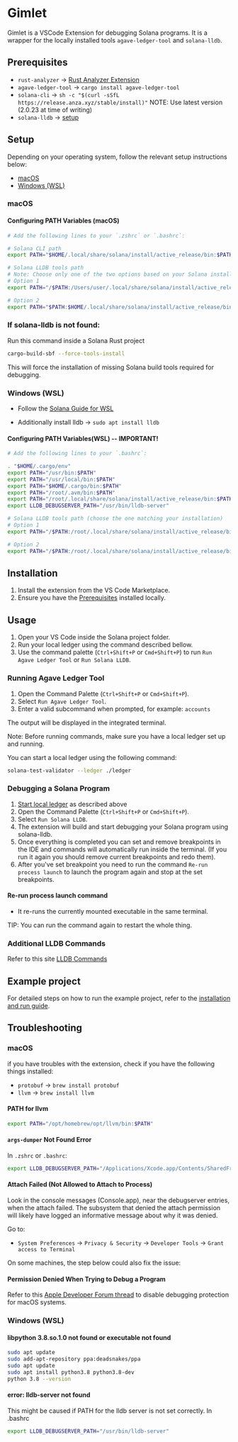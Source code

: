 # Gimlet

Gimlet is a VSCode Extension for debugging Solana programs. It is a wrapper for the locally installed tools `agave-ledger-tool` and `solana-lldb`.

## Prerequisites

- `rust-analyzer` -> [Rust Analyzer Extension](https://marketplace.visualstudio.com/items?itemName=rust-lang.rust-analyzer)
- `agave-ledger-tool` -> `cargo install agave-ledger-tool`
- `solana-cli` -> `sh -c "$(curl -sSfL https://release.anza.xyz/stable/install)"` NOTE: Use latest version (2.0.23 at time of writing)
- `solana-lldb` -> [setup](#if-solana-lldb-is-not-found)

## Setup

Depending on your operating system, follow the relevant setup instructions below:

- [macOS](#macos)
- [Windows (WSL)](#windows-wsl)

### macOS

#### Configuring PATH Variables (macOS)

```sh
# Add the following lines to your `.zshrc` or `.bashrc`:

# Solana CLI path
export PATH="$HOME/.local/share/solana/install/active_release/bin:$PATH"

# Solana LLDB tools path
# Note: Choose only one of the two options based on your Solana installation structure.
# Option 1
export PATH="/$PATH:/Users/user/.local/share/solana/install/active_release/bin/sdk/sbf/dependencies/platform-tools/llvm/bin"

# Option 2
export PATH="$PATH:$HOME/.local/share/solana/install/active_release/bin/sdk/sbf
```

### If solana-lldb is not found:

Run this command inside a Solana Rust project

```sh
cargo-build-sbf --force-tools-install
```

This will force the installation of missing Solana build tools required for debugging.

### Windows (WSL)

- Follow the [Solana Guide for WSL](https://solana.com/docs/intro/installation)

- Additionally install lldb -> `sudo apt install lldb`

#### Configuring PATH Variables(WSL) -- IMPORTANT!

```sh
# Add the following lines to your `.bashrc`:

. "$HOME/.cargo/env"
export PATH="/usr/bin:$PATH"
export PATH="/usr/local/bin:$PATH"
export PATH="$HOME/.cargo/bin:$PATH"
export PATH="/root/.avm/bin:$PATH"
export PATH="/root/.local/share/solana/install/active_release/bin:$PATH"
export LLDB_DEBUGSERVER_PATH="/usr/bin/lldb-server"

# Solana LLDB tools path (choose the one matching your installation)
# Option 1
export PATH="/$PATH:/root/.local/share/solana/install/active_release/bin/sdk/sbf/dependencies/platform-tools/llvm/bin"

# Option 2
export PATH="/$PATH:/root/.local/share/solana/install/active_release/bin/sdk/sbf
```

## Installation

1. Install the extension from the VS Code Marketplace.
2. Ensure you have the [Prerequisites](#prerequisites) installed locally.

## Usage

1. Open your VS Code inside the Solana project folder.
2. Run your local ledger using the command described bellow.
3. Use the command palette (`Ctrl+Shift+P` or `Cmd+Shift+P`) to run `Run Agave Ledger Tool` or `Run Solana LLDB`.

### Running Agave Ledger Tool

1. Open the Command Palette (`Ctrl+Shift+P` or `Cmd+Shift+P`).
2. Select `Run Agave Ledger Tool`.
3. Enter a valid subcommand when prompted, for example: `accounts`

The output will be displayed in the integrated terminal.

Note: Before running commands, make sure you have a local ledger set up and running.

You can start a local ledger using the following command:

```sh
solana-test-validator --ledger ./ledger
```

### Debugging a Solana Program

1. [Start local ledger](#running-agave-ledger-tool) as described above
2. Open the Command Palette (`Ctrl+Shift+P` or `Cmd+Shift+P`).
3. Select `Run Solana LLDB`.
4. The extension will build and start debugging your Solana program using solana-lldb.
5. Once everything is completed you can set and remove breakpoints in the IDE and commands will automatically run inside the terminal. (If you run it again you should remove current breakpoints and redo them).
6. After you've set breakpoint you need to run the command `Re-run process launch` to launch the program again and stop at the set breakpoints.

#### Re-run process launch command

- It re-runs the currently mounted executable in the same terminal.

TIP: You can run the command again to restart the whole thing.

### Additional LLDB Commands

Refer to this site [LLDB Commands](https://lldb.llvm.org/use/map.html)

## Example project

For detailed steps on how to run the example project, refer to the [installation and run guide](docs/install-run.md).

## Troubleshooting

### macOS

if you have troubles with the extension, check if you have the following things installed:

- `protobuf` -> `brew install protobuf`
- `llvm` -> `brew install llvm`

#### PATH for llvm

```sh
export PATH="/opt/homebrew/opt/llvm/bin:$PATH"
```

#### `args-dumper` Not Found Error

In `.zshrc` or `.bashrc`:

```sh
export LLDB_DEBUGSERVER_PATH="/Applications/Xcode.app/Contents/SharedFrameworks/LLDB.framework/Versions/A/Resources/debugserver"
```

#### Attach Failed (Not Allowed to Attach to Process)

Look in the console messages (Console.app), near the debugserver entries, when the attach failed. The subsystem that denied the attach permission will likely have logged an informative message about why it was denied.

Go to:

- `System Preferences` -> `Privacy & Security` -> `Developer Tools` -> `Grant access to Terminal`

On some machines, the step below could also fix the issue:

#### Permission Denied When Trying to Debug a Program

Refer to this [Apple Developer Forum thread](https://forums.developer.apple.com/forums/thread/17452) to disable debugging protection for macOS systems.

### Windows (WSL)

#### libpython 3.8.so.1.0 not found or executable not found

```sh
sudo apt update
sudo add-apt-repository ppa:deadsnakes/ppa
sudo apt update
sudo apt install python3.8 python3.8-dev
python 3.8 --version
```

#### error: lldb-server not found

This might be caused if PATH for the lldb server is not set correctly. In .bashrc

```sh
export LLDB_DEBUGSERVER_PATH="/usr/bin/lldb-server"
```
